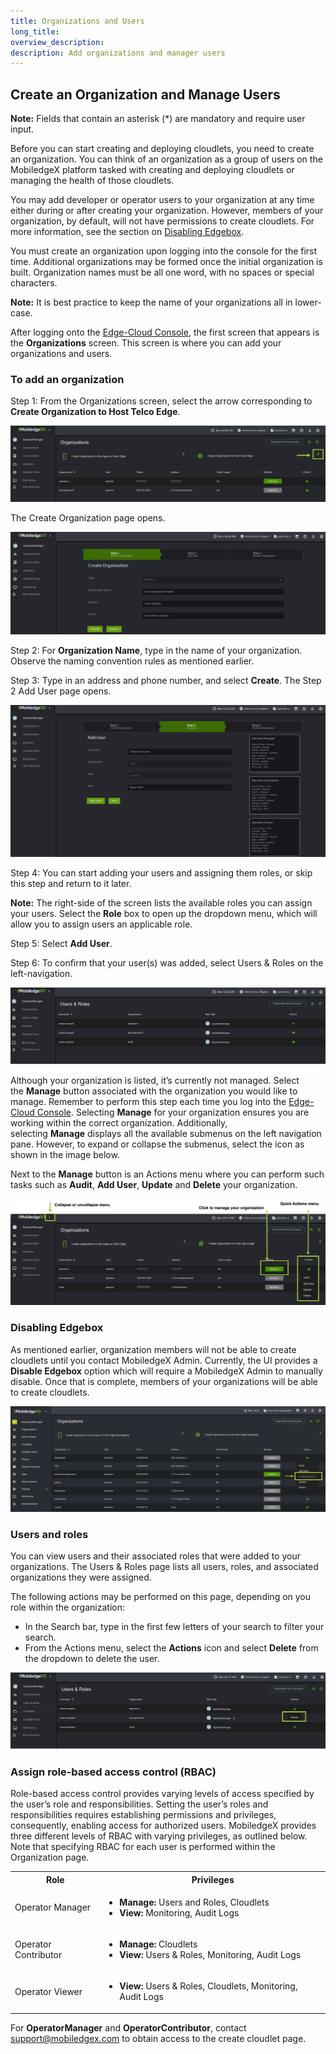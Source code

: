 ```yaml
---
title: Organizations and Users
long_title:
overview_description:
description: Add organizations and manager users
---
```


## Create an Organization and Manage Users

**Note:** Fields that contain an asterisk (*) are mandatory and require user input.

Before you can start creating and deploying cloudlets, you need to create an organization. You can think of an organization as a group of users on the MobiledgeX platform tasked with creating and deploying cloudlets or managing the health of those cloudlets.

You may add developer or operator users to your organization at any time either during or after creating your organization. However, members of your organization, by default, will not have permissions to create cloudlets. For more information, see the section on [Disabling Edgebox](/operator/product-overview/operator-guides/account-management/organizations-and-users#disabling-edgebox/index.md).

You must create an organization upon logging into the console for the first time. Additional organizations may be formed once the initial organization is built. Organization names must be all one word, with no spaces or special characters.

**Note:** It is best practice to keep the name of your organizations all in lower-case.

After logging onto the [Edge-Cloud Console](https://console.mobiledgex.net/), the first screen that appears is the **Organizations** screen. This screen is where you can add your organizations and users.

### To add an organization

Step 1: From the Organizations screen, select the arrow corresponding to **Create Organization to Host Telco Edge**.

![Create Organization](/operator/assets/operator-ui-guide/add-organization.png "Create Organization")

The Create Organization page opens.

![Create Organization screen](/operator/assets/operator-ui-guide/create-organization.png "Create Organization screen")

Step 2: For **Organization Name**, type in the name of your organization. Observe the naming convention rules as mentioned earlier.

Step 3: Type in an address and phone number, and select **Create**. The Step 2 Add User page opens.

![Add User](/operator/assets/operator-ui-guide/add-user.png "Add User")

Step 4: You can start adding your users and assigning them roles, or skip this step and return to it later.

**Note:** The right-side of the screen lists the available roles you can assign your users. Select the **Role** box to open up the dropdown menu, which will allow you to assign users an applicable role.

Step 5: Select **Add User**.

Step 6: To confirm that your user(s) was added, select Users &amp; Roles on the left-navigation.

![Users &amp; Roles screen](/operator/assets/operator-ui-guide/users-roles.png "Users &amp; Roles screen")

Although your organization is listed, it’s currently not managed. Select the **Manage** button associated with the organization you would like to manage. Remember to perform this step each time you log into the [Edge-Cloud Console](https://console.mobiledgex.net/). Selecting **Manage** for your organization ensures you are working within the correct organization. Additionally, selecting **Manage** displays all the available submenus on the left navigation pane. However, to expand or collapse the submenus, select the icon as shown in the image below.

Next to the **Manage** button is an Actions menu where you can perform such tasks such as **Audit**, **Add User**, **Update** and **Delete** your organization.

![Manage your organization](/operator/assets/operator-ui-guide/manage-organization.png "Manage your organization")

### Disabling Edgebox

As mentioned earlier, organization members will not be able to create cloudlets until you contact MobiledgeX Admin. Currently, the UI provides a **Disable Edgebox** option which will require a MobiledgeX Admin to manually disable. Once that is complete, members of your organizations will be able to create cloudlets.

![Disabling Edgebox](/operator/assets/edge-box-1618416562.png "Disabling Edgebox")

### Users and roles

You can view users and their associated roles that were added to your organizations. The Users &amp; Roles page lists all users, roles, and associated organizations they were assigned.

The following actions may be performed on this page, depending on you role within the organization:

- In the Search bar, type in the first few letters of your search to filter your search.
- From the Actions menu, select the **Actions** icon and select **Delete** from the dropdown to delete the user.

![Users &amp; Roles screen](/operator/assets/users-roles.png "Users &amp; Roles screen")

### Assign role-based access control (RBAC)

Role-based access control provides varying levels of access specified by the user’s role and responsibilities. Setting the user’s roles and responsibilities requires establishing permissions and privileges, consequently, enabling access for authorized users. MobiledgeX provides three different levels of RBAC with varying privileges, as outlined below. Note that specifying RBAC for each user is performed within the Organization page.
<table>
<tbody>
<tr>
<th>Role</th>
<th>Privileges</th>
</tr>
<tr>
<td>Operator Manager</td>
<td colspan="1" rowspan="1">

- **Manage:** Users and Roles, Cloudlets
- **View:** Monitoring, Audit Logs

</td>
</tr>
<tr>
<td>Operator Contributor</td>
<td colspan="1" rowspan="1">

- **Manage:** Cloudlets
- **View:** Users &amp; Roles, Monitoring, Audit Logs

</td>
</tr>
<tr>
<td>Operator Viewer</td>
<td colspan="1" rowspan="1">

- **View:** Users &amp; Roles, Cloudlets, Monitoring, Audit Logs

</td>
</tr>
</tbody>
</table>

For **OperatorManager** and **OperatorContributor**, contact support@mobiledgex.com to obtain access to the create cloudlet page.

